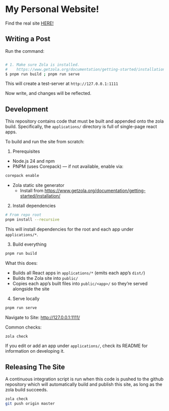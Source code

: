 # My Personal Website!

Find the real site [HERE!](https://thedav.is)

## Writing a Post

Run the command:

```bash

# 1. Make sure Zola is installed.
#    https://www.getzola.org/documentation/getting-started/installation/
$ pnpm run build ; pnpm run serve
```

This will create a test-server at `http://127.0.0.1:1111`

Now write, and changes will be reflected.

## Development ##

This repository contains code that must be built and appended onto the zola build.
Specifically, the `applications/` directory is full of single-page react apps.

To build and run the site from scratch:

1) Prerequisites

- Node.js 24 and npm
- PNPM (uses Corepack) — if not available, enable via:

```bash
corepack enable
```

- Zola static site generator
	- Install from https://www.getzola.org/documentation/getting-started/installation/

2) Install dependencies

```bash
# From repo root
pnpm install --recursive
```

This will install dependencies for the root and each app under `applications/*`.

3) Build everything

```bash
pnpm run build
```

What this does:
- Builds all React apps in `applications/*` (emits each app’s `dist/`)
- Builds the Zola site into `public/`
- Copies each app’s built files into `public/<app>/` so they’re served alongside the site

4) Serve locally

```bash
pnpm run serve
```

Navigate to Site: http://127.0.0.1:1111/

Common checks:

```bash
zola check
```

If you edit or add an app under `applications/`, check its README for information on developing it.

## Releasing The Site

A continuous integration script is run when this code is pushed to the github repository
which will automatically build and publish this site, as long as the zola build succeeds.

```sh
zola check
git push origin master
```
